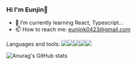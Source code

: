 ### Hi I'm Eunjin👋

- 🌱 I’m currently learning React, Typescript...
- 📫 How to reach me: eunjink0423@gmail.com

Languages and tools:
![](https://github.com/get-icon/geticon/raw/master/icons/typescript-icon.svg)![](https://github.com/get-icon/geticon/raw/master/icons/javascript.svg)![](https://github.com/get-icon/geticon/raw/master/icons/react.svg)![](https://github.com/get-icon/geticon/raw/master/icons/redux.svg)![](https://github.com/get-icon/geticon/raw/master/icons/sass.svg)


![Anurag's GitHub stats](https://github-readme-stats.vercel.app/api?username=ejinaaa&theme=flag-india&show_icons=true)


<!--
**ejinaaa/ejinaaa** is a ✨ _special_ ✨ repository because its `README.md` (this file) appears on your GitHub profile.

Here are some ideas to get you started:

- 🔭 I’m currently working on ...
- 🌱 I’m currently learning ...
- 👯 I’m looking to collaborate on ...
- 🤔 I’m looking for help with ...
- 💬 Ask me about ...
- 📫 How to reach me: ...
- 😄 Pronouns: ...
- ⚡ Fun fact: ...
-->
